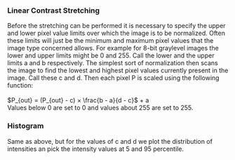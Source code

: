 ### Linear Contrast Stretching
Before the stretching can be performed it is necessary to specify the upper and lower pixel value limits over which the image is to be normalized. 
Often these limits will just be the minimum and maximum pixel values that the image type concerned allows. 
For example for 8-bit graylevel images the lower and upper limits might be 0 and 255. Call the lower and the upper limits a and b respectively.
The simplest sort of normalization then scans the image to find the lowest and highest pixel values currently present in the image.
Call these c and d. Then each pixel P is scaled using the following function:
<br><br>
$P_{out} = (P_{out} - c) × \frac{b - a}{d - c}$ + a
<br>
Values below 0 are set to 0 and values about 255 are set to 255.

### Histogram
Same as above, but for the values of c and d we plot the distribution of intensities an pick the intensity values at 5 and 95 percentile.

